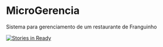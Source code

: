 # MicroGerencia
Sistema para gerenciamento de um restaurante de Franguinho

[![Stories in Ready](https://badge.waffle.io/amandapersampa/MicroGerencia.svg?label=ready&title=Ready)](http://waffle.io/amandapersampa/MicroGerencia)
